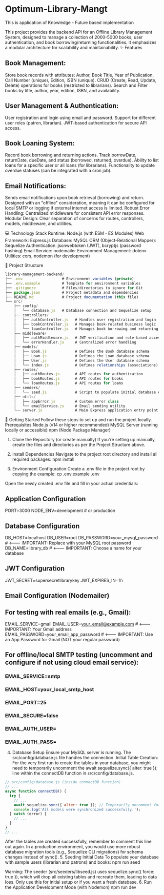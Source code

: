 # Optimum-Library-Mangt
This is application of Knowledge - Future based implementation

This project provides the backend API for an Offline Library Management System, designed to manage a collection of 2000-5000 books, user authentication, and book borrowing/returning functionalities. It emphasizes a modular architecture for scalability and maintainability.
✨ Features
## Book Management:
Store book records with attributes: Author, Book Title, Year of Publication, Call Number (unique), Edition, ISBN (unique).
CRUD (Create, Read, Update, Delete) operations for books (restricted to librarians).
Search and Filter books by title, author, year, edition, ISBN, and availability.
## User Management & Authentication:
User registration and login using email and password.
Support for different user roles (patron, librarian).
JWT-based authentication for secure API access.
## Book Loaning System:
Record book borrowing and returning actions.
Track borrowDate, returnDate, dueDate, and status (borrowed, returned, overdue).
Ability to list loans for a specific user or all loans (for librarians).
Functionality to update overdue statuses (can be integrated with a cron job).
## Email Notifications:
Sends email notifications upon book retrieval (borrowing) and return.
Designed with an "offline" consideration, meaning it can be configured for local SMTP or logging if external internet access is limited.
Robust Error Handling: Centralized middleware for consistent API error responses.
Modular Design: Clear separation of concerns for routes, controllers, models, middleware, and utilities.

💻 Technology Stack
Runtime: Node.js (with ESM - ES Modules)
Web Framework: Express.js
Database: MySQL
ORM (Object-Relational Mapper): Sequelize
Authentication: jsonwebtoken (JWT), bcryptjs (password hashing)
Email Service: nodemailer
Environment Management: dotenv
Utilities: cors, nodemon (for development)

📂 Project Structure
```javascript
library-management-backend/
├── .env                  # Environment variables (private)
├── .env.example          # Template for environment variables
├── .gitignore            # Files/directories to ignore for Git
├── package.json          # Project metadata and dependencies
├── README.md             # Project documentation (this file)
└── src/
    ├── config/
    │   └── database.js   # Database connection and Sequelize setup
    ├── controllers/
    │   ├── authController.js   # Handles user registration and login
    │   ├── bookController.js   # Manages book-related business logic
    │   └── loanController.js   # Manages book borrowing and returning logic
    ├── middleware/
    │   ├── authMiddleware.js   # JWT verification and role-based access control
    │   └── errorHandler.js     # Centralized error handling
    ├── models/
    │   ├── Book.js             # Defines the Book database schema
    │   ├── Loan.js             # Defines the Loan database schema
    │   ├── User.js             # Defines the User database schema
    │   └── index.js            # Defines relationships (associations) between models
    ├── routes/
    │   ├── authRoutes.js       # API routes for authentication
    │   ├── bookRoutes.js       # API routes for books
    │   └── loanRoutes.js       # API routes for loans
    ├── seeders/
    │   └── seed.js             # Script to populate initial database data
    ├── utils/
    │   ├── appError.js         # Custom error class
    │   └── emailService.js     # Email sending utility
    └── server.js               # Main Express application entry point
```

🚀 Getting Started
Follow these steps to set up and run the project locally.
Prerequisites
Node.js (v14 or higher recommended)
MySQL Server (running locally or accessible)
npm (Node Package Manager)
1. Clone the Repository (or create manually)
If you're setting up manually, create the files and directories as per the Project Structure above.
2. Install Dependencies
Navigate to the project root directory and install all required packages:
npm install

3. Environment Configuration
Create a .env file in the project root by copying the example:
cp .env.example .env

Open the newly created .env file and fill in your actual credentials:
## Application Configuration
PORT=3000
NODE_ENV=development # or production

## Database Configuration
DB_HOST=localhost
DB_USER=root
DB_PASSWORD=your_mysql_password # <--- IMPORTANT: Replace with your MySQL root password
DB_NAME=library_db             # <--- IMPORTANT: Choose a name for your database

## JWT Configuration
JWT_SECRET=supersecretlibrarykey
JWT_EXPIRES_IN=1h

## Email Configuration (Nodemailer)
## For testing with real emails (e.g., Gmail):
EMAIL_SERVICE=gmail
EMAIL_USER=your_email@example.com      # <--- IMPORTANT: Your Gmail address
EMAIL_PASSWORD=your_email_app_password # <--- IMPORTANT: Use an App Password for Gmail (NOT your regular password)

## For offline/local SMTP testing (uncomment and configure if not using cloud email service):
### EMAIL_SERVICE=smtp
### EMAIL_HOST=your_local_smtp_host
### EMAIL_PORT=25
### EMAIL_SECURE=false
### EMAIL_AUTH_USER=
### EMAIL_AUTH_PASS=

4. Database Setup
Ensure your MySQL server is running. The src/config/database.js file handles the connection.
Initial Table Creation:
For the very first run to create the tables in your database, you might need to temporarily uncomment the await sequelize.sync({ alter: true }); line within the connectDB function in src/config/database.js.
```javascript
// src/config/database.js (inside connectDB function)
// ...
async function connectDB() {
  try {
    // ...
    await sequelize.sync({ alter: true }); // Temporarily uncomment for first run
    console.log('All models were synchronized successfully.');
  } catch (error) {
    // ...
  }
}
// ...
```

After the tables are created successfully, remember to comment this line out again. In a production environment, you would use more robust database migration tools (e.g., Sequelize CLI migrations) for schema changes instead of sync().
5. Seeding Initial Data
To populate your database with sample users (librarian and patrons) and books:
npm run seed

Warning: The seeder (src/seeders/libseed.js) uses sequelize.sync({ force: true }), which will drop all existing tables and recreate them, leading to data loss. Only use this for initial setup or if you want a fresh database.
6. Run the Application
Development Mode (with Nodemon)
npm run dev